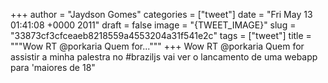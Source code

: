 
+++
author = "Jaydson Gomes"
categories = ["tweet"]
date = "Fri May 13 01:41:08 +0000 2011"
draft = false
image = "{TWEET_IMAGE}"
slug = "33873cf3cfceaeb8218559a4553204a31f541e2c"
tags = ["tweet"]
title = """Wow RT @porkaria Quem for..."""
+++
Wow RT @porkaria Quem for assistir a minha palestra no #braziljs vai ver o lancamento de uma webapp para 'maiores de 18"
